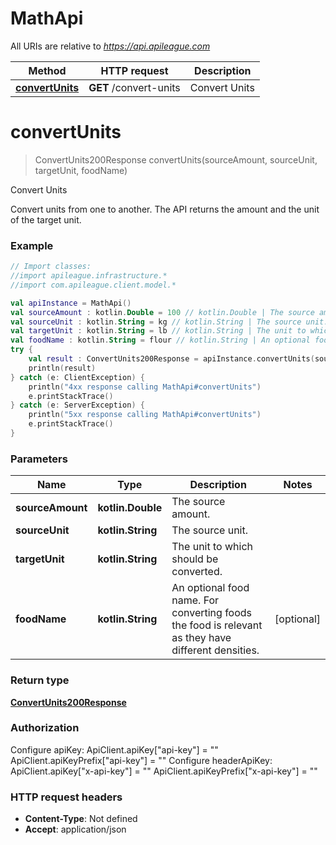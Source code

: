 # MathApi

All URIs are relative to *https://api.apileague.com*

Method | HTTP request | Description
------------- | ------------- | -------------
[**convertUnits**](MathApi.md#convertUnits) | **GET** /convert-units | Convert Units


<a id="convertUnits"></a>
# **convertUnits**
> ConvertUnits200Response convertUnits(sourceAmount, sourceUnit, targetUnit, foodName)

Convert Units

Convert units from one to another. The API returns the amount and the unit of the target unit.

### Example
```kotlin
// Import classes:
//import apileague.infrastructure.*
//import com.apileague.client.model.*

val apiInstance = MathApi()
val sourceAmount : kotlin.Double = 100 // kotlin.Double | The source amount.
val sourceUnit : kotlin.String = kg // kotlin.String | The source unit.
val targetUnit : kotlin.String = lb // kotlin.String | The unit to which should be converted.
val foodName : kotlin.String = flour // kotlin.String | An optional food name. For converting foods the food is relevant as they have different densities.
try {
    val result : ConvertUnits200Response = apiInstance.convertUnits(sourceAmount, sourceUnit, targetUnit, foodName)
    println(result)
} catch (e: ClientException) {
    println("4xx response calling MathApi#convertUnits")
    e.printStackTrace()
} catch (e: ServerException) {
    println("5xx response calling MathApi#convertUnits")
    e.printStackTrace()
}
```

### Parameters

Name | Type | Description  | Notes
------------- | ------------- | ------------- | -------------
 **sourceAmount** | **kotlin.Double**| The source amount. |
 **sourceUnit** | **kotlin.String**| The source unit. |
 **targetUnit** | **kotlin.String**| The unit to which should be converted. |
 **foodName** | **kotlin.String**| An optional food name. For converting foods the food is relevant as they have different densities. | [optional]

### Return type

[**ConvertUnits200Response**](ConvertUnits200Response.md)

### Authorization


Configure apiKey:
    ApiClient.apiKey["api-key"] = ""
    ApiClient.apiKeyPrefix["api-key"] = ""
Configure headerApiKey:
    ApiClient.apiKey["x-api-key"] = ""
    ApiClient.apiKeyPrefix["x-api-key"] = ""

### HTTP request headers

 - **Content-Type**: Not defined
 - **Accept**: application/json

